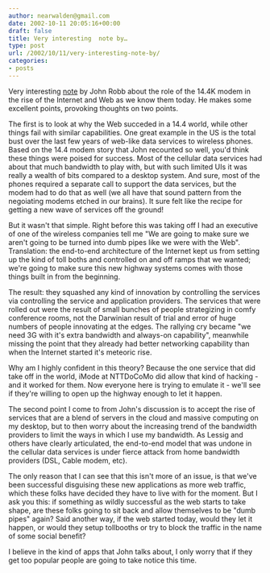 ```yaml
---
author: nearwalden@gmail.com
date: 2002-10-11 20:05:16+00:00
draft: false
title: Very interesting  note by…
type: post
url: /2002/10/11/very-interesting-note-by/
categories:
- posts
---
```


Very interesting [ note](//jrobb.userland.com/2002/10/10.html#a2695") by John Robb about the role of the 14.4K modem in the rise of the Internet and 
Web as we know them today.  He makes some excellent points, provoking thoughts on two points.  

The first is to look at why the Web succeded in a 14.4 world, while other things fail with similar capabilities.  One great example in the US is the total bust over the last few years of web-like data services to wireless phones.  Based on the 14.4  modem story that John recounted so well, you'd think these things were poised for success.  Most of the cellular data services had about that much bandwidth to play with, but with such limited UIs it was really a wealth of bits compared to a desktop system.  And sure, most of the phones required a separate call to support the data services, but the modem had to do that as well (we all have that sound pattern from the negoiating modems etched in our brains).  It sure felt like the recipe for getting a new wave of services off the ground!

But it wasn't that simple.  Right before this was taking off I had an executive of one of the wireless companies tell me "We are going to make sure we aren't going to be turned into dumb pipes like we were with the Web".  Translation:  the end-to-end architecture of the Internet kept us from setting up the kind of toll boths and controlled on and off ramps that we wanted; we're going to make sure this new highway systems comes with those things built in from the beginning. 

The result:  they squashed any kind of innovation by controlling the services via controlling the service and application providers.  The services that were rolled out were the result of small bunches of people strategizing in comfy conference rooms, not the Darwinian result of trial  and error of huge numbers of people innovating at the edges. The rallying cry became "we need 3G with it's extra bandwidth and always-on capability", meanwhile missing the point that they already had better networking capability than when the Internet started it's meteoric rise.  

Why am I highly confident in this theory?  Because the one service that did take off in the world, iMode at NTTDoCoMo did allow that kind of hacking - and it worked for them.  Now everyone here is trying to emulate it - we'll see if they're willing to open up the highway enough to let it happen.

The second point I come to from John's discussion is to accept the rise of services that are a blend of servers in the cloud and massive computing on my desktop, but to then worry about the increasing trend of the bandwidth providers to limit the ways in which I use my bandwidth.  As Lessig and others have clearly articulated, the end-to-end model that was undone in the cellular data services is under fierce attack from home bandwidth providers (DSL, Cable modem, etc).  

The only reason that I can see that this isn't more of an issue, is that we've been successful disguising these new applications as more web traffic, which these folks have decided they have to live with for the moment.  But I ask you this:  if something as wildly successful as the web starts to take shape, are these folks going to sit back and allow themselves to be "dumb pipes" again?  Said another way, if the web started today, would they let it happen, or would they setup tollbooths or try to block the traffic in the name of some social benefit?  

I believe in the kind of apps that John talks about, I only worry that if they get too popular people are going to take notice this time.




